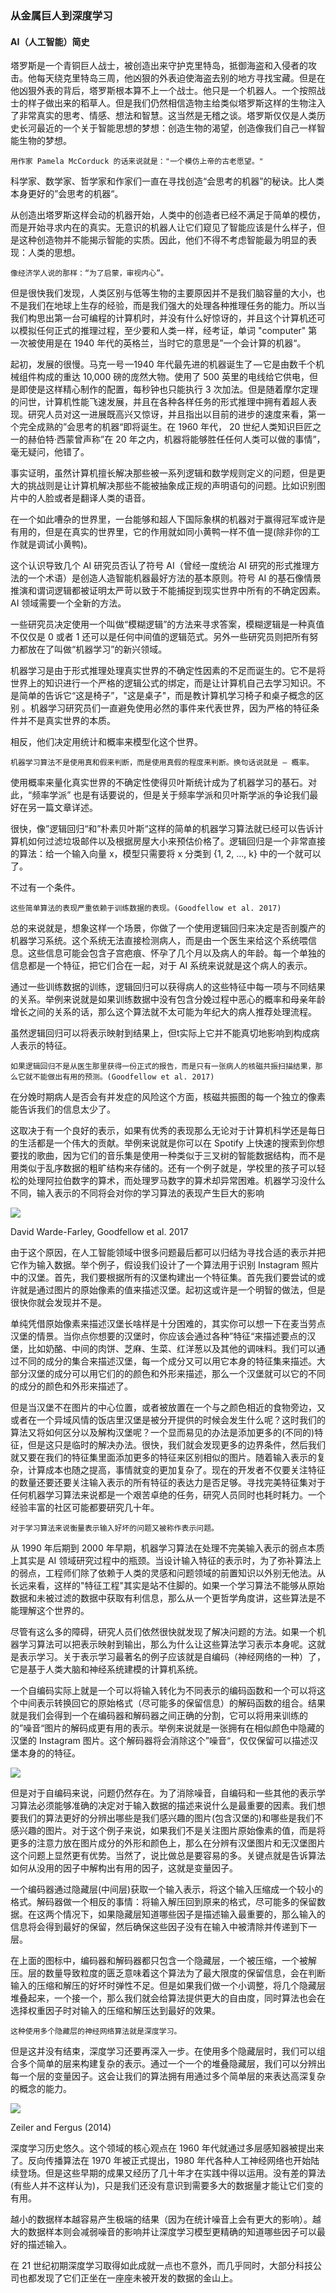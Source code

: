 ### 从金属巨人到深度学习

#### AI（人工智能）简史

塔罗斯是一个青铜巨人战士，被创造出来守护克里特岛，抵御海盗和入侵者的攻击。他每天绕克里特岛三周，他凶狠的外表迫使海盗去别的地方寻找宝藏。但是在他凶狠外表的背后，塔罗斯根本算不上一个战士。他只是一个机器人。一个按照战士的样子做出来的稻草人。但是我们仍然相信造物主给类似塔罗斯这样的生物注入了非常真实的思考、情感、想法和智慧。这当然是无稽之谈。塔罗斯仅仅是人类历史长河最近的一个关于智能思想的梦想：创造生物的渴望，创造像我们自己一样智能生物的梦想。

    用作家 Pamela McCorduck 的话来说就是："一个模仿上帝的古老愿望。"


科学家、数学家、哲学家和作家们一直在寻找创造“会思考的机器”的秘诀。比人类本身更好的”会思考的机器“。

从创造出塔罗斯这样会动的机器开始，人类中的创造者已经不满足于简单的模仿，而是开始寻求内在的真实。无意识的机器人让它们窥见了智能应该是什么样子，但是这种创造物并不能揭示智能的实质。因此，他们不得不考虑智能最为明显的表现：人类的思想。


    像经济学人说的那样：“为了启蒙，审视内心”。


但是很快我们发现，人类区别与低等生物的主要原因并不是我们脑容量的大小，也不是我们在地球上生存的经验，而是我们强大的处理各种推理任务的能力。所以当我们构思出第一台可编程的计算机时，并没有什么好惊讶的，并且这个计算机还可以模拟任何正式的推理过程，至少要和人类一样，经考证，单词 "computer" 第一次被使用是在 1940 年代的英格兰，当时它的意思是”一个会计算的机器“。


起初，发展的很慢。马克一号 —1940 年代最先进的机器诞生了 — 它是由数千个机械组件构成的重达 10,000 磅的庞然大物。使用了 500 英里的电线给它供电，但是即使是这样精心制作的配置，每秒钟也只能执行 3 次加法。但是随着摩尔定理的问世，计算机性能飞速发展，并且在各种各样任务的形式推理中拥有着超人表现。研究人员对这一进展既高兴又惊讶，并且指出以目前的进步的速度来看，第一个完全成熟的”会思考的机器“即将诞生。在 1960 年代， 20 世纪人类知识巨匠之一的赫伯特·西蒙曾声称”在 20 年之内，机器将能够胜任任何人类可以做的事情”，毫无疑问，他错了。


事实证明，虽然计算机擅长解决那些被一系列逻辑和数学规则定义的问题，但是更大的挑战则是让计算机解决那些不能被抽象成正规的声明语句的问题。比如识别图片中的人脸或者是翻译人类的语音。


在一个如此嘈杂的世界里，一台能够和超人下国际象棋的机器对于赢得冠军或许是有用的，但是在真实的世界里，它的作用就如同小黄鸭一样不值一提(除非你的工作就是调试小黄鸭)。

这个认识导致几个 AI 研究员否认了符号 AI（曾经一度统治 AI 研究的形式推理方法的一个术语）是创造人造智能机器最好方法的基本原则。符号 AI 的基石像情景推演和谓词逻辑都被证明太严苛以致于不能捕捉到现实世界中所有的不确定因素。AI 领域需要一个全新的方法。


一些研究员决定使用一个叫做“模糊逻辑”的方法来寻求答案，模糊逻辑是一种真值不仅仅是 0 或者 1 还可以是任何中间值的逻辑范式。另外一些研究员则把所有努力都放在了叫做“机器学习”的新兴领域。

机器学习是由于形式推理处理真实世界的不确定性因素的不足而诞生的。它不是将世界上的知识进行一个严格的逻辑公式的绑定，而是让计算机自己去学习知识。不是简单的告诉它“这是椅子”，"这是桌子"，而是教计算机学习椅子和桌子概念的区别 。机器学习研究员们一直避免使用必然的事件来代表世界，因为严格的特征条件并不是真实世界的本质。

相反，他们决定用统计和概率来模型化这个世界。

    机器学习算法不是使用真和假来判断，而是使用真假的程度来判断。换句话说就是 — 概率。


使用概率来量化真实世界的不确定性使得贝叶斯统计成为了机器学习的基石。对此，“频率学派” 也是有话要说的，但是关于频率学派和贝叶斯学派的争论我们最好在另一篇文章详述。

很快，像”逻辑回归“和”朴素贝叶斯“这样的简单的机器学习算法就已经可以告诉计算机如何过滤垃圾邮件以及根据房屋大小来预估价格了。逻辑回归是一个非常直接的算法：给一个输入向量 x，模型只需要将 x 分类到 {1, 2, …, k} 中的一个就可以了。

不过有一个条件。

    这些简单算法的表现严重依赖于训练数据的表现。(Goodfellow et al. 2017)

总的来说就是，想象这样一个场景，你做了一个使用逻辑回归来决定是否剖腹产的机器学习系统。这个系统无法直接检测病人，而是由一个医生来给这个系统喂信息。这些信息可能会包含子宫疤痕、怀孕了几个月以及病人的年龄。每一个单独的信息都是一个特征，把它们合在一起，对于 AI 系统来说就是这个病人的表示。

通过一些训练数据的训练，逻辑回归可以获得病人的这些特征中每一项与不同结果的关系。举例来说就是如果训练数据中没有包含分娩过程中恶心的概率和母亲年龄增长之间的关系的话，那么这个算法就不太可能为年纪大的病人推荐处理流程。

虽然逻辑回归可以将表示映射到结果上，但t实际上它并不能真切地影响到构成病人表示的特征。

    如果逻辑回归不是从医生那里获得一份正式的报告，而是只有一张病人的核磁共振扫描结果，那么它就不能做出有用的预测。(Goodfellow et al. 2017)

在分娩时期病人是否会有并发症的风险这个方面，核磁共振图的每一个独立的像素能告诉我们的信息太少了。

这取决于有一个良好的表示，如果有优秀的表现那么无论对于计算机科学还是每日的生活都是一个伟大的贡献。举例来说就是你可以在 Spotify 上快速的搜索到你想要找的歌曲，因为它们的音乐集是使用一种类似于三叉树的智能数据结构，而不是用类似于乱序数据的粗旷结构来存储的。还有一个例子就是，学校里的孩子可以轻松的处理阿拉伯数字的算术，而处理罗马数字的算术却异常困难。机器学习没什么不同，输入表示的不同将会对你的学习算法的表现产生巨大的影响


![](https://cdn-images-1.medium.com/max/800/1*mjzOs0JuZS7TfP0RXNc8Ew.png)


David Warde-Farley, Goodfellow et al. 2017


由于这个原因，在人工智能领域中很多问题最后都可以归结为寻找合适的表示并把它作为输入数据。举个例子，假设我们设计了一个算法用于识别 Instagram 照片中的汉堡。首先，我们要根据所有的汉堡构建出一个特征集。首先我们要尝试的或许就是通过图片的原始像素的值来描述汉堡。起初这或许是一个明智的做法，但是很快你就会发现并不是。

单纯凭借原始像素来描述汉堡长啥样是十分困难的，其实你可以想一下在麦当劳点汉堡的情景。当你点你想要的汉堡时，你应该会通过各种”特征“来描述要点的汉堡，比如奶酪、中间的肉饼、芝麻、生菜、红洋葱以及其他的调味料。我们可以通过不同的成分的集合来描述汉堡，每一个成分又可以用它本身的特征集来描述。大部分汉堡的成分可以用它们的的颜色和外形来描述，那么一个汉堡就可以它的不同的成分的颜色和外形来描述了。

但是当汉堡不在图片的中心位置，或者被放置在一个与之颜色相近的食物旁边，又或者在一个异域风情的饭店里汉堡是被分开提供的时候会发生什么呢？这时我们的算法又将如何区分以及解构汉堡呢？一个显而易见的办法是添加更多的(不同的)特征，但是这只是临时的解决办法。很快，我们就会发现更多的边界条件，然后我们就又要在我们的特征集里面添加更多的特征来区别相似的图片。随着输入表示的复杂，计算成本也随之提高，事情就变的更加复杂了。现在的开发者不仅要关注特征的数量还要还要关注输入表示的所有特征的表达力是否足够。寻找完美特征集对于任何机器学习算法来说都是一个艰苦卓绝的任务，研究人员同时也耗时耗力。一个经验丰富的社区可能都要研究几十年。

    对于学习算法来说衡量表示输入好坏的问题又被称作表示问题。

从 1990 年后期到 2000 年早期，机器学习算法在处理不完美输入表示的弱点本质上其实是 AI 领域研究过程中的瓶颈。当设计输入特征的表示时，为了弥补算法上的弱点，工程师们除了依赖于人类的灵感和问题领域的前置知识以外别无他法。从长远来看，这样的"特征工程"其实是站不住脚的。如果一个学习算法不能够从原始数据和未被过滤的数据中获取有利信息，那么从一个更哲学角度讲，这些算法是不能理解这个世界的。

尽管有这么多的障碍，研究人员们依然很快就发现了解决问题的方法。如果一个机器学习算法可以把表示映射到输出，那么为什么让这些算法学习表示本身呢。这就是表示学习。关于表示学习最著名的例子应该就是自编码（神经网络的一种）了，它是基于人类大脑和神经系统建模的计算机系统。

一个自编码实际上就是一个可以将输入转化为不同表示的编码函数和一个可以将这个中间表示转换回它的原始格式（尽可能多的保留信息）的解码函数的组合。结果就是我们会得到一个在编码器和解码器之间正确的分割，它可以将用来训练的的”噪音“图片的解码成更有用的表示。举例来说就是一张拥有在相似颜色中隐藏的汉堡的 Instagram 图片。这个解码器将会消除这个”噪音“，仅仅保留可以描述汉堡本身的的特征。

![](https://cdn-images-1.medium.com/max/800/1*wKE69-fX180Q_gkzYzGbwg.png)

但是对于自编码来说，问题仍然存在。为了消除噪音，自编码和一些其他的表示学习算法必须能够准确的决定对于输入数据的描述来说什么是最重要的因素。我们想要我们的算法更好的分辨出哪些是我们感兴趣的图片(包含汉堡的)和哪些是我们不感兴趣的图片。对于这个例子来说，如果我们不是关注图片原始像素的值，而是将更多的注意力放在图片成分的外形和颜色上，那么在分辨有汉堡图片和无汉堡图片这个问题上显然更有优势。当然了，说比做总是要容易的多。关键点就是告诉算法如何从没用的因子中解构出有用的因子，这就是变量因子。

一个编码器通过隐藏层(中间层)获取一个输入表示，将这个输入压缩成一个较小的格式。解码器做一个相反的事情：将输入解压回到原来的格式，尽可能多的保留数据。在这两个情况下，如果隐藏层知道哪些因子是描述输入最重要的，那么输入的信息将会得到最好的保留，然后确保这些因子没有在输入中被清除并传递到下一层。


在上面的图标中，编码器和解码器都只包含一个隐藏层，一个被压缩，一个被解压。层的数量导致粒度的匮乏意味着这个算法为了最大限度的保留信息，会在判断输入的压缩和解压的好坏时弹性不足。但是如果我们做一个小调整，将几个隐藏层堆叠起来，一个接一个，那么我们就会给算法提供更大的自由度，同时算法也会在选择权重因子时对输入的压缩和解压达到最好的效果。

    这种使用多个隐藏层的神经网络算法就是深度学习。

但是这并没有结束，深度学习还要再深入一步。在使用多个隐藏层时，我们可以组合多个简单的层来构建复杂的表示。通过一个一个的堆叠隐藏层，我们可以分辨出每一个层的变量因子。这会让我们的算法拥有用通过多个简单层的来表达高深复杂的概念的能力。


![](https://cdn-images-1.medium.com/max/800/1*lXwWR56AEUQs3pWhHeFEEg.jpeg)

Zeiler and Fergus (2014)

深度学习历史悠久。这个领域的核心观点在 1960 年代就通过多层感知器被提出来了。反向传播算法在 1970 年被正式提出，1980 年代各种人工神经网络也开始陆续登场。但是这些早期的成果又经历了几十年才在实践中得以运用。没有差的算法(有些人并不这样认为)，只是我们还没有意识到需要多大的数据量才能让它们变的有用。

越小的数据样本越容易产生极端的结果（因为在统计噪音上会有更大的影响）。越大的数据样本则会减弱噪音的影响并让深度学习模型更精确的知道哪些因子可以最好的描述输入。

在 21 世纪初期深度学习取得如此成就一点也不意外，而几乎同时，大部分科技公司也都发现了它们正坐在一座座未被开发的数据的金山上。

